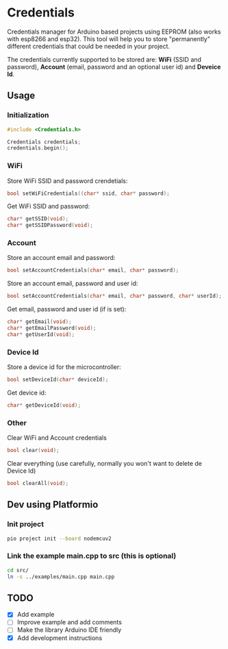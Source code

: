 # Credentials
Credentials manager for Arduino based projects using EEPROM (also works with esp8266 and esp32). This tool will help you to store "permanently" different credentials that could be needed in your project.

The credentials currently supported to be stored are: **WiFi** (SSID and password), **Account** (email, password and an optional user id) and **Deveice Id**.

## Usage
### Initialization
```cpp
#include <Credentials.h>

Credentials credentials;
credentials.begin();
```

### WiFi
Store WiFi SSID and password crendetials:
```cpp
bool setWiFiCredentials((char* ssid, char* password);
```
Get WiFi SSID and password:
```cpp
char* getSSID(void);
char* getSSIDPassword(void);
```
### Account
Store an account email and password:
```cpp
bool setAccountCredentials(char* email, char* password);
```
Store an account email, password and user id:
```cpp
bool setAccountCredentials(char* email, char* password, char* userId);
```
Get email, password and user id (if is set):
```cpp
char* getEmail(void);
char* getEmailPassword(void);
char* getUserId(void);
```
### Device Id
Store a device id for the microcontroller:
```cpp
bool setDeviceId(char* deviceId);
```
Get device id:
```cpp
char* getDeviceId(void);
```
### Other
Clear WiFi and Account credentials
```cpp
bool clear(void);
```
Clear everything (use carefully, normally you won't want to delete de Device Id)
```cpp
bool clearAll(void);
```

## Dev using Platformio

### Init project
```bash
pio project init --board nodemcuv2
```
### Link the example main.cpp to src (this is optional)
```bash
cd src/
ln -s ../examples/main.cpp main.cpp
```

## TODO
- [x] Add example
- [ ] Improve example and add comments
- [ ] Make the library Arduino IDE friendly
- [x] Add development instructions
